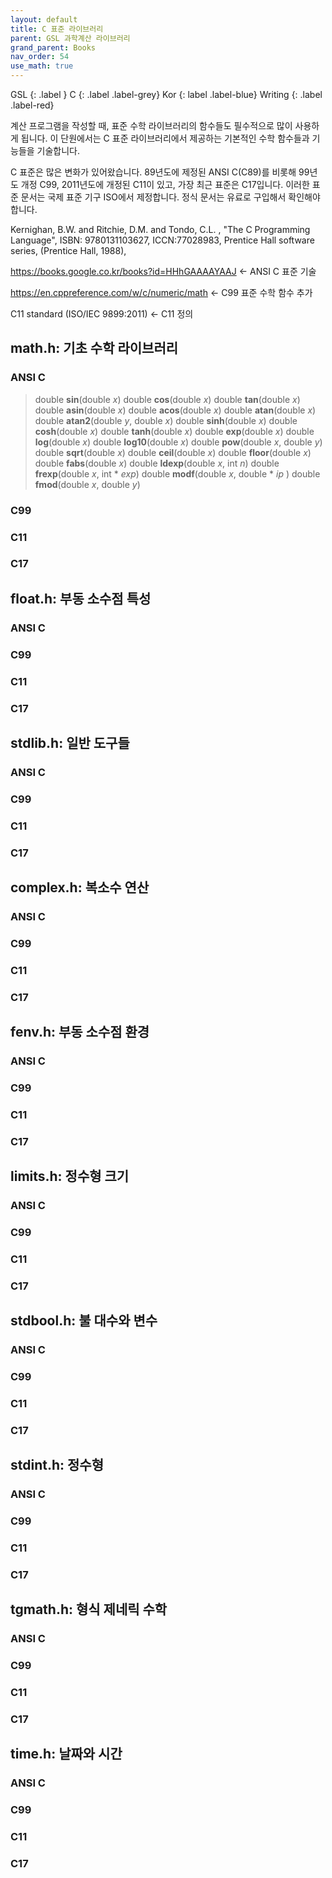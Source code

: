 ```yaml
---
layout: default
title: C 표준 라이브러리
parent: GSL 과학계산 라이브러리
grand_parent: Books
nav_order: 54
use_math: true
---
```


GSL
{: .label }
C
{: .label .label-grey}
Kor
{: label .label-blue}
Writing
{: .label .label-red}


계산 프로그램을 작성할 때, 표준 수학 라이브러리의 함수들도 필수적으로 많이 사용하게 됩니다. 이 단원에서는 C 표준 라이브러리에서 제공하는 기본적인 수학 함수들과 기능들을 기술합니다.

C 표준은 많은 변화가 있어왔습니다. 89년도에 제정된 ANSI C(C89)를 비롯해 99년도 개정 C99, 2011년도에 개정된 C11이 있고, 가장 최근 표준은 C17입니다. 이러한 표준 문서는 국제 표준 기구 ISO에서 제정합니다. 정식 문서는 유료로 구입해서 확인해야 합니다.



Kernighan, B.W. and Ritchie, D.M. and Tondo, C.L. , "The C Programming Language", ISBN: 9780131103627, ICCN:77028983, Prentice Hall software series, (Prentice Hall, 1988), 

https://books.google.co.kr/books?id=HHhGAAAAYAAJ <- ANSI C 표준 기술


https://en.cppreference.com/w/c/numeric/math <- C99 표준 수학 함수 추가

C11 standard (ISO/IEC 9899:2011) <- C11 정의


## math.h: 기초 수학 라이브러리
### ANSI C

>double **sin**(double *x*)
>double **cos**(double *x*)
>double **tan**(double *x*)
>double **asin**(double *x*)
>double **acos**(double *x*)
>double **atan**(double *x*)
>double **atan2**(double *y*, double *x*)
>double **sinh**(double *x*)
>double **cosh**(double *x*)
>double **tanh**(double *x*)
>double **exp**(double *x*)
>double **log**(double *x*)
>double **log10**(double *x*)
>double **pow**(double *x*, double *y*)
>double **sqrt**(double *x*)
>double **ceil**(double *x*)
>double **floor**(double *x*)
>double **fabs**(double *x*)
>double **ldexp**(double *x*, int *n*)
>double **frexp**(double *x*, int \* *exp*)
>double **modf**(double *x*, double \* *ip* )
>double **fmod**(double *x*, double *y*)

### C99

### C11

### C17

## float.h: 부동 소수점 특성
### ANSI C

### C99

### C11

### C17

## stdlib.h: 일반 도구들
### ANSI C

### C99

### C11

### C17

## complex.h: 복소수 연산
### ANSI C

### C99

### C11

### C17
## fenv.h: 부동 소수점 환경
### ANSI C

### C99

### C11

### C17
## limits.h: 정수형 크기
### ANSI C

### C99

### C11

### C17

## stdbool.h: 불 대수와 변수
### ANSI C

### C99

### C11

### C17

## stdint.h: 정수형
### ANSI C

### C99

### C11

### C17

## tgmath.h: 형식 제네릭 수학
### ANSI C

### C99

### C11

### C17

## time.h: 날짜와 시간
### ANSI C

### C99

### C11

### C17
